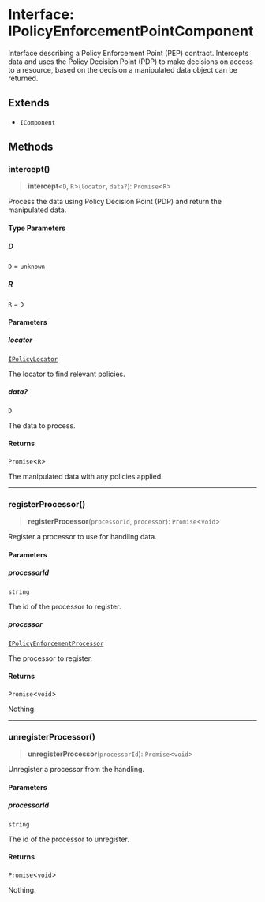 # Interface: IPolicyEnforcementPointComponent

Interface describing a Policy Enforcement Point (PEP) contract.
Intercepts data and uses the Policy Decision Point (PDP) to make decisions on
access to a resource, based on the decision a manipulated data object can
be returned.

## Extends

- `IComponent`

## Methods

### intercept()

> **intercept**\<`D`, `R`\>(`locator`, `data?`): `Promise`\<`R`\>

Process the data using Policy Decision Point (PDP) and return the manipulated data.

#### Type Parameters

##### D

`D` = `unknown`

##### R

`R` = `D`

#### Parameters

##### locator

[`IPolicyLocator`](IPolicyLocator.md)

The locator to find relevant policies.

##### data?

`D`

The data to process.

#### Returns

`Promise`\<`R`\>

The manipulated data with any policies applied.

***

### registerProcessor()

> **registerProcessor**(`processorId`, `processor`): `Promise`\<`void`\>

Register a processor to use for handling data.

#### Parameters

##### processorId

`string`

The id of the processor to register.

##### processor

[`IPolicyEnforcementProcessor`](IPolicyEnforcementProcessor.md)

The processor to register.

#### Returns

`Promise`\<`void`\>

Nothing.

***

### unregisterProcessor()

> **unregisterProcessor**(`processorId`): `Promise`\<`void`\>

Unregister a processor from the handling.

#### Parameters

##### processorId

`string`

The id of the processor to unregister.

#### Returns

`Promise`\<`void`\>

Nothing.
